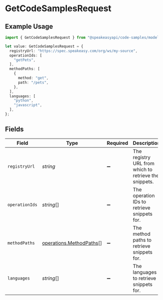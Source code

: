 # GetCodeSamplesRequest

## Example Usage

```typescript
import { GetCodeSamplesRequest } from "@speakeasyapi/code-samples/models/operations";

let value: GetCodeSamplesRequest = {
  registryUrl: "https://spec.speakeasy.com/org/ws/my-source",
  operationIds: [
    "getPets",
  ],
  methodPaths: [
    {
      method: "get",
      path: "/pets",
    },
  ],
  languages: [
    "python",
    "javascript",
  ],
};
```

## Fields

| Field                                                              | Type                                                               | Required                                                           | Description                                                        | Example                                                            |
| ------------------------------------------------------------------ | ------------------------------------------------------------------ | ------------------------------------------------------------------ | ------------------------------------------------------------------ | ------------------------------------------------------------------ |
| `registryUrl`                                                      | *string*                                                           | :heavy_minus_sign:                                                 | The registry URL from which to retrieve the snippets.              | https://spec.speakeasy.com/org/ws/my-source                        |
| `operationIds`                                                     | *string*[]                                                         | :heavy_minus_sign:                                                 | The operation IDs to retrieve snippets for.                        | getPets                                                            |
| `methodPaths`                                                      | [operations.MethodPaths](../../models/operations/methodpaths.md)[] | :heavy_minus_sign:                                                 | The method paths to retrieve snippets for.                         | [<br/>{<br/>"method": "get",<br/>"path": "/pets"<br/>}<br/>]       |
| `languages`                                                        | *string*[]                                                         | :heavy_minus_sign:                                                 | The languages to retrieve snippets for.                            | [<br/>"python",<br/>"javascript"<br/>]                             |
